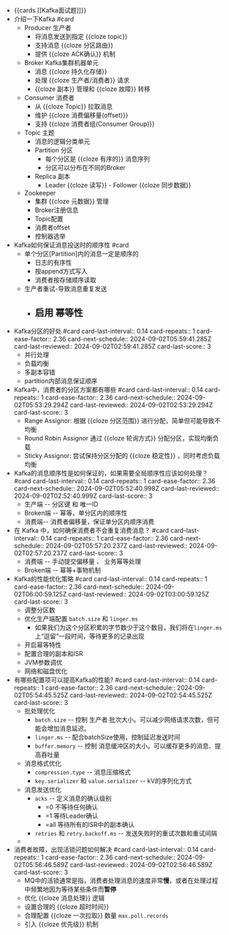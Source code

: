 - {{cards [[Kafka面试题]]}}
- 介绍一下Kafka #card
	- Producer 生产者
		- 将消息发送到指定 {{cloze topic}}
		- 支持消息 {{cloze 分区路由}}
		- 提供 {{cloze ACK确认}} 机制
	- Broker Kafka集群机器单元
		- 消息 {{cloze 持久化存储}}
		- 处理 {{cloze 生产者/消费者}} 请求
		- {{cloze 副本}} 管理和 {{cloze 故障}} 转移
	- Consumer 消费者
		- 从 {{cloze Topic}} 拉取消息
		- 维护 {{cloze 消费偏移量(offset)}}
		- 支持 {{cloze 消费者组(Consumer Group)}}
	- Topic 主题
		- 消息的逻辑分类单元
		- Partition 分区
			- 每个分区是 {{cloze 有序的}} 消息序列
			- 分区可以分布在不同的Broker
		- Replica 副本
			- Leader {{cloze 读写}} - Follower {{cloze 同步数据}}
	- Zookeeper
		- 集群 {{cloze 元数据}} 管理
		- Broker注册信息
		- Topic配置
		- 消费者offset
		- 控制器选举
- Kafka如何保证消息投送时的顺序性 #card
	- 单个分区[Partition]内的消息一定是顺序的
		- 日志的有序性
		- 按append方式写入
		- 消费者按存储顺序读取
	- 生产者重试-导致消息重复发送
		- 启用 幂等性
			-
- Kafka分区的好处 #card
  card-last-interval:: 0.14
  card-repeats:: 1
  card-ease-factor:: 2.36
  card-next-schedule:: 2024-09-02T05:59:41.285Z
  card-last-reviewed:: 2024-09-02T02:59:41.285Z
  card-last-score:: 3
	- 并行处理
	- 负载均衡
	- 多副本容错
	- partition内部消息保证顺序
- Kafka中，消费者的分区方案都有哪些 #card
  card-last-interval:: 0.14
  card-repeats:: 1
  card-ease-factor:: 2.36
  card-next-schedule:: 2024-09-02T05:53:29.294Z
  card-last-reviewed:: 2024-09-02T02:53:29.294Z
  card-last-score:: 3
	- Range Assignor: 根据 {{cloze 分区范围}} 进行分配，简单但可能导致不均衡
	- Round Robin Assignor 通过 {{cloze 轮询方式}} 分配分区，实现均衡负载
	- Sticky Assignor: 尝试保持分区分配的 {{cloze 稳定性}} ，同时考虑负载均衡
- Kafka的消息顺序性是如何保证的，如果需要全局顺序性应该如何处理？#card
  card-last-interval:: 0.14
  card-repeats:: 1
  card-ease-factor:: 2.36
  card-next-schedule:: 2024-09-02T05:52:40.998Z
  card-last-reviewed:: 2024-09-02T02:52:40.999Z
  card-last-score:: 3
	- 生产端 -- 分区键 和 唯一ID
	- Broken端 -- 幂等，单分区内的顺序性
	- 消费端-- 消费者偏移量，保证单分区内顺序消费
- 在 Kafka 中，如何确保消费者不会重复消费消息？ #card
  card-last-interval:: 0.14
  card-repeats:: 1
  card-ease-factor:: 2.36
  card-next-schedule:: 2024-09-02T05:57:20.237Z
  card-last-reviewed:: 2024-09-02T02:57:20.237Z
  card-last-score:: 3
	- 消费端 -- 手动提交偏移量 、 业务幂等处理
	- Broken端 -- 幂等+事物机制
- Kafka的性能优化策略 #card
  card-last-interval:: 0.14
  card-repeats:: 1
  card-ease-factor:: 2.36
  card-next-schedule:: 2024-09-02T06:00:59.125Z
  card-last-reviewed:: 2024-09-02T03:00:59.125Z
  card-last-score:: 3
	- 调整分区数
	- 优化生产端配置 `batch.size` 和 `linger.ms`
		- 如果我们为这个分区积累的字节数少于这个数目，我们将在`linger.ms`上“逗留”一段时间，等待更多的记录出现
	- 开启幂等特性
	- 配置合理的副本和ISR
	- JVM参数调优
	- 网络和磁盘优化
- 有哪些配置项可以提高Kafka的性能? #card
  card-last-interval:: 0.14
  card-repeats:: 1
  card-ease-factor:: 2.36
  card-next-schedule:: 2024-09-02T05:54:45.525Z
  card-last-reviewed:: 2024-09-02T02:54:45.525Z
  card-last-score:: 3
	- 批处理优化
		- `batch.size` -- 控制 生产者 批次大小。可以减少网络请求次数，但可能会增加消息延迟。
		- `linger.ms` -- 配合batchSize使用，控制延迟发送时间
		- `buffer.memory` -- 控制 消息缓冲区的大小。可以缓存更多的消息、提高吞吐量
	- 消息格式优化
		- `compression.type` -- 消息压缩格式
		- `key.serializer` 和 `value.serializer` -- kV的序列化方式
	- 消息发送优化
		- `acks` -- 定义消息的确认级别
			- =0 不等待任何确认
			- =1 等待Leader确认
			- =all 等待所有的ISR中的副本确认
		- `retries` 和 `retry.backoff.ms` -- 发送失败时的重试次数和重试间隔
	-
- 消费者故障，出现活锁问题如何解决 #card
  card-last-interval:: 0.14
  card-repeats:: 1
  card-ease-factor:: 2.36
  card-next-schedule:: 2024-09-02T05:56:46.589Z
  card-last-reviewed:: 2024-09-02T02:56:46.589Z
  card-last-score:: 3
	- MQ中的活锁通常是指，消费者处理消息的速度非常**慢**，或者在处理过程中频繁地因为等待某些条件而**暂停**
	- 优化 {{cloze 消息处理}} 逻辑
	- 设置合理的 {{cloze 超时时间}}
	- 合理配置 {{cloze 一次拉取}} 数量 `max.poll.records`
	- 引入 {{cloze 优先级}} 机制